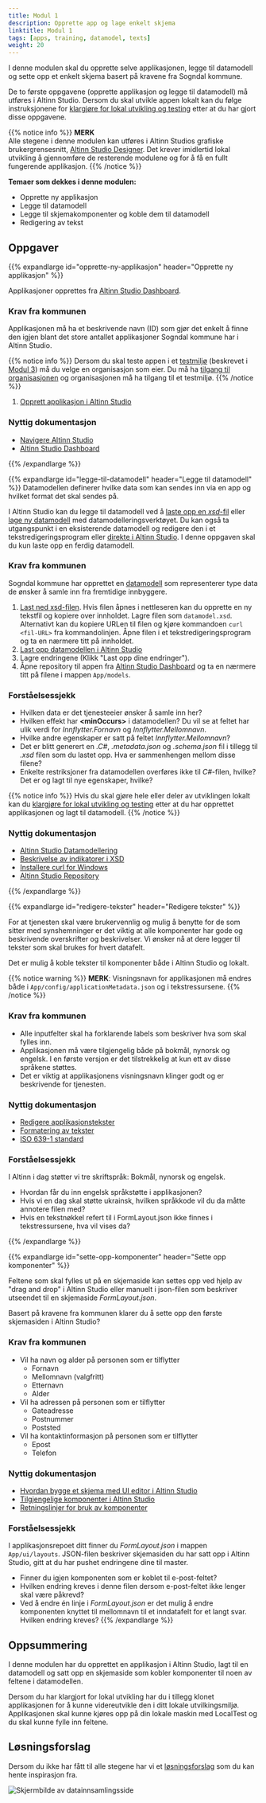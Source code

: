 ```yaml
---
title: Modul 1
description: Opprette app og lage enkelt skjema
linktitle: Modul 1
tags: [apps, training, datamodel, texts]
weight: 20
---
```


I denne modulen skal du opprette selve applikasjonen, legge til datamodell og sette opp et enkelt skjema basert på kravene fra Sogndal kommune.

De to første oppgavene (opprette applikasjon og legge til datamodell) må utføres i Altinn Studio.
 Dersom du skal utvikle appen lokalt kan du følge instruksjonene for [klargjøre for lokal utvikling og testing](/nb/app/getting-started/local-dev) etter at du har gjort disse oppgavene.

{{% notice info %}}
**MERK**  
Alle stegene i denne modulen kan utføres i Altinn Studios grafiske brukergrensesnitt, [Altinn Studio Designer](/nb/app/getting-started/ui-editor).
 Det krever imidlertid lokal utvikling å gjennomføre de resterende modulene og for å få en fullt fungerende applikasjon.
{{% /notice %}}

**Temaer som dekkes i denne modulen:**

- Opprette ny applikasjon
- Legge til datamodell
- Legge til skjemakomponenter og koble dem til datamodell
- Redigering av tekst

## Oppgaver

{{% expandlarge id="opprette-ny-applikasjon" header="Opprette ny applikasjon" %}}

Applikasjoner opprettes fra [Altinn Studio Dashboard](/nb/app/getting-started/navigation/dashboard/).

### Krav fra kommunen

Applikasjonen må ha et beskrivende navn (ID) som gjør det enkelt å finne den igjen blant det store antallet
applikasjoner Sogndal kommune har i Altinn Studio.

{{% notice info %}}
Dersom du skal teste appen i et [testmiljø](/nb/app/testing/deploy/) (beskrevet i [Modul 3](/nb/app/app-dev-course/modul3/)) må du velge en organisasjon som eier.
 Du må ha [tilgang til organisasjonen](/nb/app/getting-started/create-user/#bli-del-av-en-organisasjon) og organisasjonen må ha tilgang til et testmiljø.
 {{% /notice %}}

1. [Opprett applikasjon i Altinn Studio](/nb/app/getting-started/create-app/)

### Nyttig dokumentasjon

- [Navigere Altinn Studio](/nb/app/getting-started/navigation)
- [Altinn Studio Dashboard](/nb/app/getting-started/navigation/dashboard/)

{{% /expandlarge %}}

{{% expandlarge id="legge-til-datamodell" header="Legge til datamodell" %}}
Datamodellen definerer hvilke data som kan sendes inn via en app og hvilket format det skal sendes på.

I Altinn Studio kan du legge til datamodell ved å [laste opp en _xsd_-fil](/app/development/data/data-model/data-models-tool/#laste-opp--vise-datamodell) eller [lage ny datamodell](/app/development/data/data-model/data-models-tool/#lage-ny-datamodell) med datamodelleringsverktøyet.
 Du kan også ta utgangspunkt i en eksisterende datamodell og redigere den i et tekstredigeringsprogram eller [direkte i Altinn Studio](/app/development/data/data-model/data-models-tool/#redigere-datamodell).
  I denne oppgaven skal du kun laste opp en ferdig datamodell.

### Krav fra kommunen

Sogndal kommune har opprettet en [datamodell](datamodel.xsd)
som representerer type data de ønsker å samle inn fra fremtidige innbyggere.

1. [Last ned xsd-filen](datamodel.xsd). Hvis filen åpnes i nettleseren kan du opprette en ny tekstfil og kopiere over innholdet. Lagre filen som `datamodel.xsd`.
 Alternativt kan du kopiere URLen til filen og kjøre kommandoen `curl <fil-URL>` fra kommandolinjen. Åpne filen i et tekstredigeringsprogram
   og ta en nærmere titt på innholdet.
2. [Last opp datamodellen i Altinn Studio](/app/development/data/data-model/data-models-tool/#laste-opp--vise-datamodell)
3. Lagre endringene (Klikk "Last opp dine endringer").
4. Åpne repository til appen fra [Altinn Studio Dashboard](/nb/app/getting-started/navigation/dashboard/) og ta en nærmere titt på filene i mappen `App/models`.

### Forståelsessjekk

- Hvilken data er det tjenesteeier ønsker å samle inn her?
- Hvilken effekt har **\<minOccurs\>** i datamodellen? Du vil se at feltet har ulik verdi for _Innflytter.Fornavn_ og _Innflytter.Mellomnavn_.
- Hvilke andre egenskaper er satt på feltet _Innflytter.Mellomnavn_?
- Det er blitt generert en _.C#_, _.metadata.json_ og _.schema.json_ fil i tillegg til _.xsd_ filen som du lastet opp. Hva er sammenhengen mellom disse filene?
- Enkelte restriksjoner fra datamodellen overføres ikke til _C#_-filen, hvilke? Det er og lagt til nye egenskaper, hvilke?

{{% notice info %}}
Hvis du skal gjøre hele eller deler av utviklingen lokalt kan du [klargjøre for lokal utvikling og testing](/nb/app/getting-started/local-dev) etter at du har opprettet applikasjonen og lagt til datamodell.
{{% /notice %}}

### Nyttig dokumentasjon

- [Altinn Studio Datamodellering](/app/development/data/data-model/data-models-tool/)
- [Beskrivelse av indikatorer i XSD](https://www.w3schools.com/xml/schema_complex_indicators.asp)
- [Installere curl for Windows](https://developer.zendesk.com/documentation/api-basics/getting-started/installing-and-using-curl/#windows)
- [Altinn Studio Repository](/nb/app/getting-started/navigation/repos/)
  
{{% /expandlarge %}}

{{% expandlarge id="redigere-tekster" header="Redigere tekster" %}}

For at tjenesten skal være brukervennlig og mulig å benytte for de som sitter med synshemninger er det viktig at alle komponenter har gode og beskrivende
overskrifter og beskrivelser. Vi ønsker nå at dere legger til tekster som skal brukes for hvert datafelt.

Det er mulig å koble tekster til komponenter både i Altinn Studio og lokalt.

{{% notice warning %}}
**MERK**: Visningsnavn for applikasjonen må endres både i `App/config/applicationMetadata.json` og i tekstressursene.
{{% /notice %}}

### Krav fra kommunen

- Alle inputfelter skal ha forklarende labels som beskriver hva som skal fylles inn.
- Applikasjonen må være tilgjengelig både på bokmål, nynorsk og engelsk.
  I en første versjon er det tilstrekkelig at kun ett av disse språkene støttes.
- Det er viktig at applikasjonens visningsnavn klinger godt og er beskrivende for tjenesten.

### Nyttig dokumentasjon

- [Redigere applikasjonstekster](/nb/app/development/ux/texts/#legge-til-og-endre-tekster-i-en-app)
- [Formatering av tekster](/nb/app/development/ux/texts/#formatering-av-tekster)
- [ISO 639-1 standard](https://en.wikipedia.org/wiki/List_of_ISO_639-1_codes)

### Forståelsessjekk

I Altinn i dag støtter vi tre skriftspråk: Bokmål, nynorsk og engelsk.

- Hvordan får du inn engelsk språkstøtte i applikasjonen?
- Hvis vi en dag skal støtte ukrainsk, hvilken språkkode vil du da måtte annotere filen med?
- Hvis en tekstnøkkel refert til i FormLayout.json ikke finnes i tekstressursene, hva vil vises da?

{{% /expandlarge %}}

{{% expandlarge id="sette-opp-komponenter" header="Sette opp komponenter" %}}

Feltene som skal fylles ut på en skjemaside kan settes opp ved hjelp av "drag and drop" i Altinn Studio
eller manuelt i json-filen som beskriver utseendet til en skjemaside _FormLayout.json_.

Basert på kravene fra kommunen klarer du å sette opp den første skjemasiden i Altinn Studio?

### Krav fra kommunen

- Vil ha navn og alder på personen som er tilflytter
  - Fornavn
  - Mellomnavn (valgfritt)
  - Etternavn
  - Alder
- Vil ha adressen på personen som er tilflytter
  - Gateadresse
  - Postnummer
  - Poststed
- Vil ha kontaktinformasjon på personen som er tilflytter
  - Epost
  - Telefon

### Nyttig dokumentasjon

- [Hvordan bygge et skjema med UI editor i Altinn Studio](/nb/app/getting-started/ui-editor/)
- [Tilgjengelige komponenter i Altinn Studio](/altinn-studio/designer/build-app/ui-designer/components/)
- [Retningslinjer for bruk av komponenter](/nb/app/design/guidelines/components/)

### Forståelsessjekk

I applikasjonsrepoet ditt finner du _FormLayout.json_ i mappen `App/ui/layouts`. JSON-filen beskriver skjemasiden du har satt opp i Altinn Studio,
gitt at du har pushet endringene dine til master.

- Finner du igjen komponenten som er koblet til e-post-feltet?
- Hvilken endring kreves i denne filen dersom e-post-feltet ikke lenger skal være påkrevd?
- Ved å endre én linje i _FormLayout.json_ er det mulig å endre komponenten knyttet til mellomnavn
  til et inndatafelt for et langt svar. Hvilken endring kreves?
{{% /expandlarge %}}

## Oppsummering

I denne modulen har du opprettet en applikasjon i Altinn Studio,
lagt til en datamodell og satt opp en skjemaside som kobler komponenter til noen av feltene i datamodellen.

Dersom du har klargjort for lokal utvikling har du i tillegg klonet applikasjonen for å kunne videreutvikle den i ditt lokale utvilkingsmiljø.
Applikasjonen skal kunne kjøres opp på din lokale maskin med LocalTest og du skal kunne fylle inn feltene.

## Løsningsforslag

Dersom du ikke har fått til alle stegene har vi et [løsningsforslag](https://altinn.studio/repos/ttd/tilflytter-sogndal-lf/src/branch/bolk/1) som du kan hente inspirasjon fra.

![Skjermbilde av datainnsamlingsside](/app/app-dev-course/modul1/data-screenshot.png "Skjermbilde av datainnsamlingsside")
